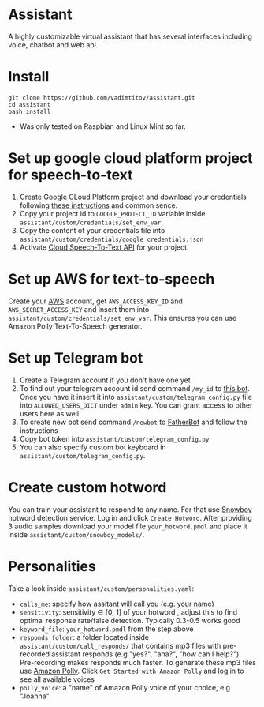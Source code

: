 # Assistant
A highly customizable virtual assistant that has several interfaces including voice, chatbot and web api.

# Install
``` 
git clone https://github.com/vadimtitov/assistant.git
cd assistant
bash install
```
 * Was only tested on Raspbian and Linux Mint so far.
# Set up google cloud platform project for speech-to-text
1. Create Google CLoud Platform project and download your credentials following [these instructions](https://cloud.google.com/docs/authentication/getting-started) and common sence.
2. Copy your project id to `GOOGLE_PROJECT_ID` variable inside `assistant/custom/credentials/set_env_var`. 
3. Copy the content of your credentials file into `assistant/custom/credentials/google_credentials.json`
4. Activate [Cloud Speech-To-Text API](https://console.developers.google.com/apis/library/speech.googleapis.com/) for your project.

# Set up AWS for text-to-speech
Create your [AWS](https://aws.amazon.com/) account, get `AWS_ACCESS_KEY_ID` and `AWS_SECRET_ACCESS_KEY` and insert them into `assistant/custom/credentials/set_env_var`. This ensures you can use Amazon Polly Text-To-Speech generator.

# Set up Telegram bot
1. Create a Telegram account if you don't have one yet
2. To find out your telegram account id send command `/my_id` to [this bot](https://t.me/get_id_bot). Once you have it insert it into `assistant/custom/telegram_config.py` file into `ALLOWED_USERS_DICT` under `admin` key. You can grant access to other users here as well.
3. To create new bot send command `/newbot` to [FatherBot](https://t.me/botfather) and follow the instructions
4. Copy bot token into `assistant/custom/telegram_config.py`
5. You can also specify custom bot keyboard in `assistant/custom/telegram_config.py`.

# Create custom hotword
You can train your assistant to respond to any name. For that use [Snowboy](https://snowboy.kitt.ai/) hotword detection service. Log in and click `Create Hotword`. After providing 3 audio samples download your model file `your_hotword.pmdl` and place it inside `assistant/custom/snowboy_models/`.

# Personalities 
Take a look inside `assistant/custom/personalities.yaml`:
  - `calls_me`: specify how assitant will call you (e.g. your name)
  - `sensitivity`: sensitivity ∈ [0, 1] of your hotword , adjust this to find optimal response rate/false detection. Typically 0.3-0.5 works good
  - `keyword_file`: `your_hotword.pmdl` from the step above
  - `responds_folder`: a folder located inside `assistant/custom/call_responds/` that contains mp3 files with pre-recorded assistant responds (e.g "yes?", "aha?", "how can I help?"). Pre-recording makes responds much faster. To generate these mp3 files use [Amazon Polly](https://aws.amazon.com/polly/). Click `Get Started with Amazon Polly` and log in to see all available voices
  - `polly_voice`: a "name" of Amazon Polly voice of your choice, e.g "Joanna"


